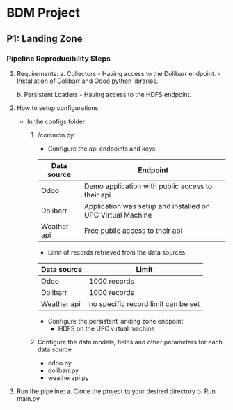 # BDM Project 

## P1: Landing Zone 

### Pipeline Reproducibility Steps

1. Requirements:
    a. Collectors
        -   Having access to the Dolibarr endpoint. 
        -   Installation of Dolibarr and Odoo python libraries. 

    b. Persistent Loaders
        - Having access to the HDFS endpoint. 

2. How to setup configurations
    - In the configs folder:
        1. /common.py:
        
            - Configure the api endpoints and keys.

            | Data source | Endpoint |
            | ------ | ------ |
            | Odoo | Demo application with public access to their api|
            | Dolibarr | Application was setup and installed on UPC Virtual Machine|
            | Weather api | Free public access to their api |

            - Limit of records retrieved from the data sources.

            | Data source | Limit |
            | ------ | ------ |
            | Odoo | 1000 records|
            | Dolibarr | 1000 records|
            | Weather api | no specific record limit can be set |
 
            - Configure the persistent landing zone endpoint
                - HDFS on the UPC virtual machine

        2. Configure the data models, fields and other parameters for each data source
            - odoo.py
            - dolibarr.py
            - weatherapi.py

3. Run the pipeline:
    a. Clone the project to your desired directory
    b. Run main.py